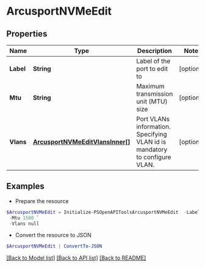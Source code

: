 # ArcusportNVMeEdit
## Properties

Name | Type | Description | Notes
------------ | ------------- | ------------- | -------------
**Label** | **String** | Label of the port to edit to | [optional] 
**Mtu** | **String** | Maximum transmission unit (MTU) size | [optional] 
**Vlans** | [**ArcusportNVMeEditVlansInner[]**](ArcusportNVMeEditVlansInner.md) | Port VLANs information. Specifying VLAN id is mandatory to configure VLAN. | [optional] 

## Examples

- Prepare the resource
```powershell
$ArcusportNVMeEdit = Initialize-PSOpenAPIToolsArcusportNVMeEdit  -Label port_123 `
 -Mtu 1500 `
 -Vlans null
```

- Convert the resource to JSON
```powershell
$ArcusportNVMeEdit | ConvertTo-JSON
```

[[Back to Model list]](../README.md#documentation-for-models) [[Back to API list]](../README.md#documentation-for-api-endpoints) [[Back to README]](../README.md)

